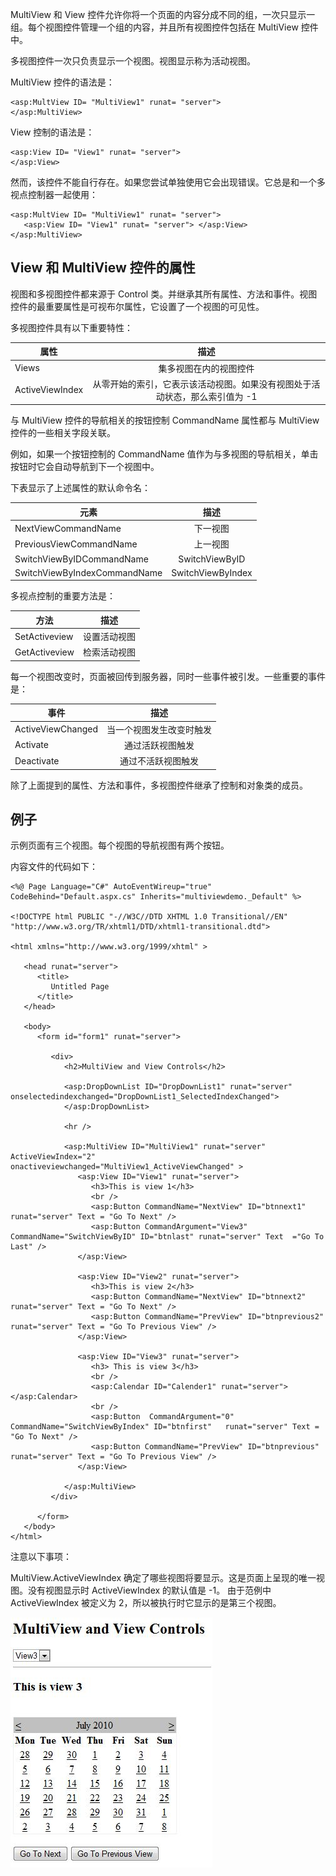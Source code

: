 MultiView 和 View 控件允许你将一个页面的内容分成不同的组，一次只显示一组。每个视图控件管理一个组的内容，并且所有视图控件包括在 MultiView 控件中。

多视图控件一次只负责显示一个视图。视图显示称为活动视图。

MultiView 控件的语法是：

```
<asp:MultView ID= "MultiView1" runat= "server">
</asp:MultiView>
```

View 控制的语法是：

```
<asp:View ID= "View1" runat= "server">
</asp:View>
```

然而，该控件不能自行存在。如果您尝试单独使用它会出现错误。它总是和一个多视点控制器一起使用：

```
<asp:MultView ID= "MultiView1" runat= "server">
   <asp:View ID= "View1" runat= "server"> </asp:View>
</asp:MultiView>
```

## View 和 MultiView 控件的属性

视图和多视图控件都来源于 Control 类。并继承其所有属性、方法和事件。视图控件的最重要属性是可视布尔属性，它设置了一个视图的可见性。

多视图控件具有以下重要特性：

|属性|描述|
| ------------- |:-------------:| 
|Views|集多视图在内的视图控件|
|ActiveViewIndex|从零开始的索引，它表示该活动视图。如果没有视图处于活动状态，那么索引值为 -1 |

与 MultiView 控件的导航相关的按钮控制 CommandName 属性都与 MultiView 控件的一些相关字段关联。

例如，如果一个按钮控制的 CommandName 值作为与多视图的导航相关，单击按钮时它会自动导航到下一个视图中。

下表显示了上述属性的默认命令名：

|元素|描述|
| ------------- |:-------------:| 
|NextViewCommandName|下一视图|
|PreviousViewCommandName|上一视图|
|SwitchViewByIDCommandName|SwitchViewByID|
|SwitchViewByIndexCommandName|SwitchViewByIndex|

多视点控制的重要方法是：

|方法|描述|
| ------------- |:-------------:| 
|SetActiveview|设置活动视图|
|GetActiveview|检索活动视图|

每一个视图改变时，页面被回传到服务器，同时一些事件被引发。一些重要的事件是：

|事件|描述|
| ------------- |:-------------:| 
|ActiveViewChanged|当一个视图发生改变时触发|
|Activate|通过活跃视图触发|
|Deactivate|通过不活跃视图触发|

除了上面提到的属性、方法和事件，多视图控件继承了控制和对象类的成员。

## 例子

示例页面有三个视图。每个视图的导航视图有两个按钮。

内容文件的代码如下：

```
<%@ Page Language="C#" AutoEventWireup="true" CodeBehind="Default.aspx.cs" Inherits="multiviewdemo._Default" %>

<!DOCTYPE html PUBLIC "-//W3C//DTD XHTML 1.0 Transitional//EN" "http://www.w3.org/TR/xhtml1/DTD/xhtml1-transitional.dtd">

<html xmlns="http://www.w3.org/1999/xhtml" >

   <head runat="server">
      <title>
         Untitled Page
      </title>
   </head>
   
   <body>
      <form id="form1" runat="server">
      
         <div>
            <h2>MultiView and View Controls</h2>
            
            <asp:DropDownList ID="DropDownList1" runat="server" onselectedindexchanged="DropDownList1_SelectedIndexChanged">
            </asp:DropDownList>
            
            <hr />
            
            <asp:MultiView ID="MultiView1" runat="server" ActiveViewIndex="2"  onactiveviewchanged="MultiView1_ActiveViewChanged" >
               <asp:View ID="View1" runat="server">
                  <h3>This is view 1</h3>
                  <br />
                  <asp:Button CommandName="NextView" ID="btnnext1" runat="server" Text = "Go To Next" />
                  <asp:Button CommandArgument="View3" CommandName="SwitchViewByID" ID="btnlast" runat="server" Text  ="Go To Last" />
               </asp:View> 
					
               <asp:View ID="View2" runat="server">
                  <h3>This is view 2</h3>
                  <asp:Button CommandName="NextView" ID="btnnext2" runat="server" Text = "Go To Next" />
                  <asp:Button CommandName="PrevView" ID="btnprevious2" runat="server" Text = "Go To Previous View" />
               </asp:View> 

               <asp:View ID="View3" runat="server">
                  <h3> This is view 3</h3>
                  <br />
                  <asp:Calendar ID="Calender1" runat="server"></asp:Calendar>
                  <br />
                  <asp:Button  CommandArgument="0" CommandName="SwitchViewByIndex" ID="btnfirst"   runat="server" Text = "Go To Next" />
                  <asp:Button CommandName="PrevView" ID="btnprevious" runat="server" Text = "Go To Previous View" />
               </asp:View> 
               
            </asp:MultiView>
         </div>
         
      </form>
   </body>
</html>
```

注意以下事项：

MultiView.ActiveViewIndex 确定了哪些视图将要显示。这是页面上呈现的唯一视图。没有视图显示时 ActiveViewIndex 的默认值是 -1。 由于范例中 ActiveViewIndex 被定义为 2，所以被执行时它显示的是第三个视图。

![image](images/multiview.jpg)
